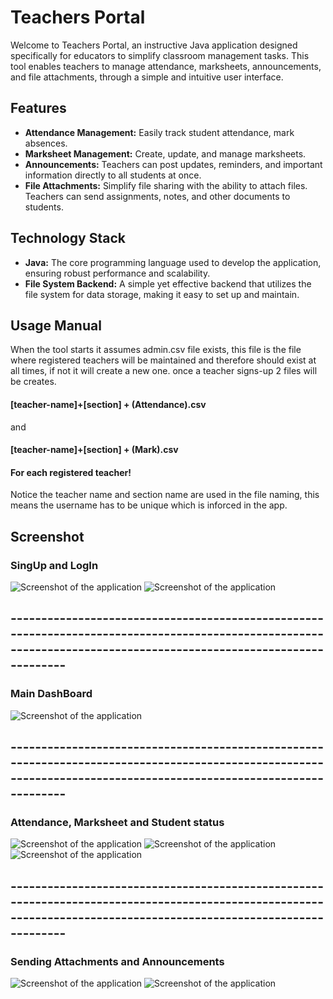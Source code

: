 # Teachers Portal

Welcome to Teachers Portal, an instructive Java application designed specifically for educators to simplify classroom management tasks. 
This tool enables teachers to manage attendance, marksheets, announcements, and file attachments, through a simple and intuitive user interface.

## Features

- **Attendance Management:** Easily track student attendance, mark absences.
- **Marksheet Management:** Create, update, and manage marksheets. 
- **Announcements:** Teachers can post updates, reminders, and important information directly to all students at once.
- **File Attachments:** Simplify file sharing with the ability to attach files. Teachers can send assignments, notes, and other documents to students.

## Technology Stack

- **Java:** The core programming language used to develop the application, ensuring robust performance and scalability.
- **File System Backend:** A simple yet effective backend that utilizes the file system for data storage, making it easy to set up and maintain.


## Usage Manual

When the tool starts it assumes admin.csv file exists, this file is the file where registered teachers will be maintained and therefore should exist at all times, 
if not it will create a new one.
once a teacher signs-up 2 files will be creates.
#### [teacher-name]+[section] + (Attendance).csv
and
#### [teacher-name]+[section] + (Mark).csv
#### For each registered teacher!

Notice the teacher name and section name are used in the file naming, this means the username has to be unique which is inforced in the app.

## Screenshot

### SingUp and LogIn
![Screenshot of the application](https://github.com/Ermi9s/java_project_oop/blob/main/Teacher_Portal/ScreenShots/sign-up.png)
![Screenshot of the application](https://github.com/Ermi9s/java_project_oop/blob/main/Teacher_Portal/ScreenShots/login.png)

## ------------------------------------------------------------------------------------------------------------------------------------------------------------------
### Main DashBoard
![Screenshot of the application](https://github.com/Ermi9s/java_project_oop/blob/main/Teacher_Portal/ScreenShots/DashBoard.png)

## ------------------------------------------------------------------------------------------------------------------------------------------------------------------
### Attendance, Marksheet and Student status
![Screenshot of the application](https://github.com/Ermi9s/java_project_oop/blob/main/Teacher_Portal/ScreenShots/marksheet.png)
![Screenshot of the application](https://github.com/Ermi9s/java_project_oop/blob/main/Teacher_Portal/ScreenShots/marksheet2.png)
![Screenshot of the application](https://github.com/Ermi9s/java_project_oop/blob/main/Teacher_Portal/ScreenShots/student-stats.png)

## ------------------------------------------------------------------------------------------------------------------------------------------------------------------
### Sending Attachments and Announcements
![Screenshot of the application](https://github.com/Ermi9s/java_project_oop/blob/main/Teacher_Portal/ScreenShots/send-attachments.png)
![Screenshot of the application](https://github.com/Ermi9s/java_project_oop/blob/main/Teacher_Portal/ScreenShots/announcements.png)



